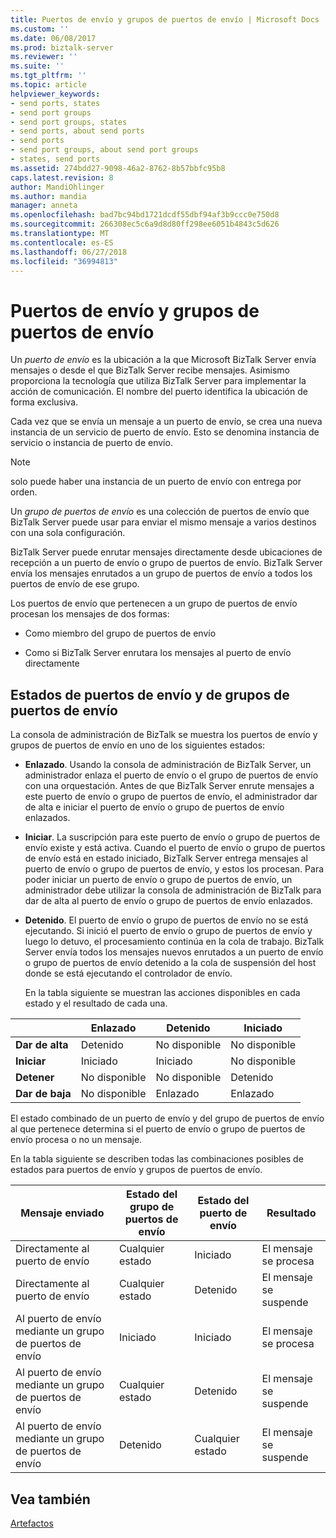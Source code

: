 ```yaml
---
title: Puertos de envío y grupos de puertos de envío | Microsoft Docs
ms.custom: ''
ms.date: 06/08/2017
ms.prod: biztalk-server
ms.reviewer: ''
ms.suite: ''
ms.tgt_pltfrm: ''
ms.topic: article
helpviewer_keywords:
- send ports, states
- send port groups
- send port groups, states
- send ports, about send ports
- send ports
- send port groups, about send port groups
- states, send ports
ms.assetid: 274bdd27-9098-46a2-8762-8b57bbfc95b8
caps.latest.revision: 8
author: MandiOhlinger
ms.author: mandia
manager: anneta
ms.openlocfilehash: bad7bc94bd1721dcdf55dbf94af3b9ccc0e750d8
ms.sourcegitcommit: 266308ec5c6a9d8d80ff298ee6051b4843c5d626
ms.translationtype: MT
ms.contentlocale: es-ES
ms.lasthandoff: 06/27/2018
ms.locfileid: "36994813"
---
```

# <a name="send-ports-and-send-port-groups"></a>Puertos de envío y grupos de puertos de envío
Un *puerto de envío* es la ubicación a la que Microsoft BizTalk Server envía mensajes o desde el que BizTalk Server recibe mensajes. Asimismo proporciona la tecnología que utiliza BizTalk Server para implementar la acción de comunicación. El nombre del puerto identifica la ubicación de forma exclusiva.  
  
 Cada vez que se envía un mensaje a un puerto de envío, se crea una nueva instancia de un servicio de puerto de envío. Esto se denomina instancia de servicio o instancia de puerto de envío.  
  
> [!NOTE]
>  solo puede haber una instancia de un puerto de envío con entrega por orden.  
  
 Un *grupo de puertos de envío* es una colección de puertos de envío que BizTalk Server puede usar para enviar el mismo mensaje a varios destinos con una sola configuración.  
  
 BizTalk Server puede enrutar mensajes directamente desde ubicaciones de recepción a un puerto de envío o grupo de puertos de envío. BizTalk Server envía los mensajes enrutados a un grupo de puertos de envío a todos los puertos de envío de ese grupo.  
  
 Los puertos de envío que pertenecen a un grupo de puertos de envío procesan los mensajes de dos formas:  
  
-   Como miembro del grupo de puertos de envío  
  
-   Como si BizTalk Server enrutara los mensajes al puerto de envío directamente  
  
## <a name="send-port-and-send-port-group-states"></a>Estados de puertos de envío y de grupos de puertos de envío  
 La consola de administración de BizTalk se muestra los puertos de envío y grupos de puertos de envío en uno de los siguientes estados:  
  
- **Enlazado**. Usando la consola de administración de BizTalk Server, un administrador enlaza el puerto de envío o el grupo de puertos de envío con una orquestación. Antes de que BizTalk Server enrute mensajes a este puerto de envío o grupo de puertos de envío, el administrador dar de alta e iniciar el puerto de envío o grupo de puertos de envío enlazados.  
  
- **Iniciar**. La suscripción para este puerto de envío o grupo de puertos de envío existe y está activa. Cuando el puerto de envío o grupo de puertos de envío está en estado iniciado, BizTalk Server entrega mensajes al puerto de envío o grupo de puertos de envío, y estos los procesan. Para poder iniciar un puerto de envío o grupo de puertos de envío, un administrador debe utilizar la consola de administración de BizTalk para dar de alta al puerto de envío o grupo de puertos de envío enlazados.  
  
- **Detenido**. El puerto de envío o grupo de puertos de envío no se está ejecutando. Si inició el puerto de envío o grupo de puertos de envío y luego lo detuvo, el procesamiento continúa en la cola de trabajo. BizTalk Server envía todos los mensajes nuevos enrutados a un puerto de envío o grupo de puertos de envío detenido a la cola de suspensión del host donde se está ejecutando el controlador de envío.  
  
  En la tabla siguiente se muestran las acciones disponibles en cada estado y el resultado de cada una.  
  
||Enlazado|Detenido|Iniciado|  
|------|-----------|-------------|-------------|  
|**Dar de alta**|Detenido|No disponible|No disponible|  
|**Iniciar**|Iniciado|Iniciado|No disponible|  
|**Detener**|No disponible|No disponible|Detenido|  
|**Dar de baja**|No disponible|Enlazado|Enlazado|  
  
 El estado combinado de un puerto de envío y del grupo de puertos de envío al que pertenece determina si el puerto de envío o grupo de puertos de envío procesa o no un mensaje.  
  
 En la tabla siguiente se describen todas las combinaciones posibles de estados para puertos de envío y grupos de puertos de envío.  
  
|Mensaje enviado|Estado del grupo de puertos de envío|Estado del puerto de envío|Resultado|  
|------------------|------------------------------|------------------------|-------------|  
|Directamente al puerto de envío|Cualquier estado|Iniciado|El mensaje se procesa|  
|Directamente al puerto de envío|Cualquier estado|Detenido|El mensaje se suspende|  
|Al puerto de envío mediante un grupo de puertos de envío|Iniciado|Iniciado|El mensaje se procesa|  
|Al puerto de envío mediante un grupo de puertos de envío|Cualquier estado|Detenido|El mensaje se suspende|  
|Al puerto de envío mediante un grupo de puertos de envío|Detenido|Cualquier estado|El mensaje se suspende|  
  
## <a name="see-also"></a>Vea también  
 [Artefactos](../core/artifacts.md)